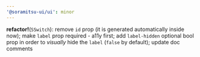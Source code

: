 ```yaml
---
'@soramitsu-ui/ui': minor
---
```


**refactor!**(`SSwitch`): remove `id` prop (it is generated automatically inside now); make `label` prop required - a11y first; add `label-hidden` optional bool prop in order to _visually_ hide the `label` (`false` by default); update doc comments
